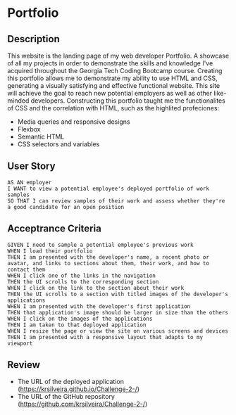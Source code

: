 # Portfolio

## Description
This website is the landing page of my web developer Portfolio. A showcase of all my projects in order to demonstrate the skills and knowledge I've acquired throughout the Georgia Tech Coding Bootcamp course. Creating this portfolio allows me to demonstrate my ability to use HTML and CSS, generating a visually satisfying and effective functional website. This site will achieve the goal to reach new potential employers as well as other like-minded developers. Constructing this portfolio taught me the functionalites of CSS and the correlation with HTML, such as the highlited profeciones:

* Media queries and responsive designs
* Flexbox
* Semantic HTML
* CSS selectors and variables


## User Story

```
AS AN employer
I WANT to view a potential employee's deployed portfolio of work samples
SO THAT I can review samples of their work and assess whether they're a good candidate for an open position
```

## Acceptrance Criteria

```
GIVEN I need to sample a potential employee's previous work
WHEN I load their portfolio
THEN I am presented with the developer's name, a recent photo or avatar, and links to sections about them, their work, and how to contact them
WHEN I click one of the links in the navigation
THEN the UI scrolls to the corresponding section
WHEN I click on the link to the section about their work
THEN the UI scrolls to a section with titled images of the developer's applications
WHEN I am presented with the developer's first application
THEN that application's image should be larger in size than the others
WHEN I click on the images of the applications
THEN I am taken to that deployed application
WHEN I resize the page or view the site on various screens and devices
THEN I am presented with a responsive layout that adapts to my viewport
```

## Review

* The URL of the deployed application (https://krsilveira.github.io/Challenge-2-/)
* The URL of the GitHub repository (https://github.com/krsilveira/Challenge-2-/)


